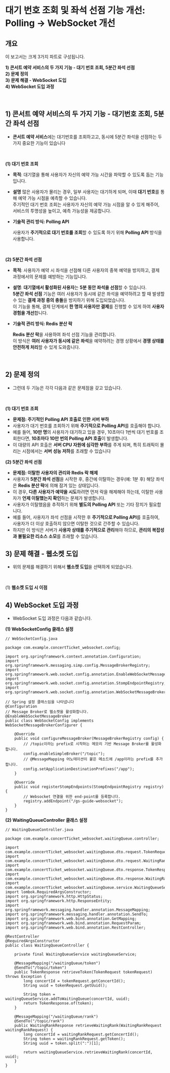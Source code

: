 # 대기 번호 조회 및 좌석 선점 기능 개선: Polling -> WebSocket 개선


## 개요

이 보고서는 크게 3가지 파트로 구성됩니다.
  
**1) 콘서트 예약 서비스의 두 가지 기능 - 대기 번호 조회, 5분간 좌석 선점** <br>
**2) 문제 정의** <br>
**3) 문제 해결 - WebSocket 도입** <br>
**4) WebSocket 도입 과정** <br>

<br> 


## 1) 콘서트 예약 서비스의 두 가지 기능 - 대기번호 조회, 5분간 좌석 선점
- **콘서트 예약 서비스**에는  대기번호를 조회하고고, 동시에 5분간 좌석을 선점하는 두 가지 중요한 기능이 있습니다 <br>

<br> 

**(1) 대기 번호 조회**
- **목적**: 대기열을 통해 사용자가 자신의 예약 가능 시간을 파악할 수 있도록 돕는 기능입니다. <br> 
- **설명**
  많은 사용자가 몰리는 경우, 일부 사용자는 대기하게 되며, 이때 **대기 번호**를 통해 예약 가능 시점을 예측할 수 있습니다. <br> 
  주기적인 대기 번호 조회는 사용자가 자신의 예약 가능 시점을 알 수 있게 해주어, <br>
  서비스의 투명성을 높이고, 예측 가능성을 제공합니다. <br> 

- **기술적 관리 방식: Polling API** <br>
  
  사용자가 **주기적으로 대기 번호를 조회**할 수 있도록 하기 위해 **Polling API** 방식을 사용합니다. <br>

  
<br> 


**(2) 5분간 좌석 선점**
- **목적**: 사용자가 예약 시 좌석을 선점해 다른 사용자의 중복 예약을 방지하고, 결제 과정에서의 문제를 예방하는 기능입니다. <br> 
- **설명**:
  **대기열에서 활성화된 사용자**는 **5분 동안 좌석을 선점**할 수 있습니다. <br> 
  **5분간 좌석 선점** 기능은 여러 사용자가 동시에 같은 좌석을 예약하려고 할 때 발생할 수 있는 **결제 과정 중의 충돌**을 방지하기 위해 도입되었습니다. <br>
  이 기능을 통해, 결제 단계에서 **한 명의 사용자만 결제**를 진행할 수 있게 하여 **사용자 경험을 개선**합니다. <br> 

- **기술적 관리 방식: Redis 분산 락** <br>
  
  **Redis 분산 락**을 사용하여 좌석 선점 기능을 관리합니다. <br>
  이 방식은 **여러 사용자가 동시에 같은 좌석**을 예약하려는 경쟁 상황에서 **경쟁 상태를 안전하게 처리**할 수 있게 도와줍니다.


<br>


## 2) 문제 정의 

- 그런데 두 기능은 각각 다음과 같은 문제점을 갖고 있습니다.

<br>

**(1) 대기 번호 조회**
- **문제점: 주기적인 Polling API 호출로 인한 서버 부하** <br>
- 사용자가 대기 번호를 조회하기 위해 **주기적으로 Polling API**를 호출해야 합니다. <br> 
- 예를 들어, **10만 명**의 사용자가 대기하고 있을 경우, 10초마다 1번씩 대기 번호를 조회한다면, **10초마다 10만 번의 Polling API 호출**이 발생합니다. <br>
- 이 대량의 API 호출은 **서버 CPU 자원에 심각한 부하**를 주게 되며, 특히 트래픽이 몰리는 시점에서는 **서버 성능 저하**를 초래할 수 있습니다 <br>

**(2) 5분간 좌석 선점**
- **문제점: 이탈한 사용자의 관리와 Redis 락 해제**
- 사용자가 **5분간 좌석 선점**을 시작한 후, 중간에 이탈하는 경우(예: 1분 후) 해당 좌석은 **Redis 분산 락**에 의해 잠겨 있는 상태입니다. <br>
- 이 경우, **다른 사용자가 예약을 시도**하려면 먼저 락을 해제해야 하는데, 이탈한 사용자가 **언제 이탈했는지 확인**하는 문제가 발생합니다. <br>
- 사용자가 이탈했음을 추적하기 위해 **별도의 Polling API** 또는 기타 장치가 필요합니다. <br> 
- 예를 들어, 사용자가 좌석 선점을 시작한 후 **주기적으로 Polling API**를 호출하여, 사용자가 더 이상 호출하지 않으면 이탈한 것으로 간주할 수 있습니다. <br>
- 하지만 이 방식은 서버가 **사용자 상태를 주기적으로 관리**해야 하므로, **관리의 복잡성과 불필요한 리소스 소모**를 초래할 수 있습니다. <br>




## 3) 문제 해결 - 웹소켓 도입  

- 위의 문제를 해결하기 위해서 **웹소켓 도입**을 선택하게 되었습니다. 

<br>

(1) **웹소켓 도입 시 이점**





## 4) WebSocket 도입 과정   

- WebSocket 도입 과정은 다음과 같습니다.


**(1) WebSocketConfig 클래스 설정**
```
// WebSocketConfig.java

package com.example.concertTicket_websocket.config;

import org.springframework.context.annotation.Configuration;
import org.springframework.messaging.simp.config.MessageBrokerRegistry;
import org.springframework.web.socket.config.annotation.EnableWebSocketMessageBroker;
import org.springframework.web.socket.config.annotation.StompEndpointRegistry;
import org.springframework.web.socket.config.annotation.WebSocketMessageBrokerConfigurer;

// Spring 설정 클래스임을 나타냅니다 
@Configuration
// Message Broker로 웹소켓을 활성화합니다. 
@EnableWebSocketMessageBroker
public class WebSocketConfig implements WebSocketMessageBrokerConfigurer {

    @Override
    public void configureMessageBroker(MessageBrokerRegistry config) {
        // /topic이라는 prefix로 시작하는 메모리 기반 Message Broker를 활성화합니다. 
        config.enableSimpleBroker("/topic");
        // @MessageMapping 어노테이션이 붙은 메소드에 /app이라는 prefix를 추가합니다. 
        config.setApplicationDestinationPrefixes("/app");
    }

    @Override
    public void registerStompEndpoints(StompEndpointRegistry registry) {
        // Websocket 연결을 위한 end-point를 등록합니다. 
        registry.addEndpoint("/gs-guide-websocket");
    }
}
```

**(2) WaitingQueueController 클래스 설정**
```
// WaitingQueueController.java

package com.example.concertTicket_websocket.waitingQueue.controller;

import com.example.concertTicket_websocket.waitingQueue.dto.request.TokenRequest;
import com.example.concertTicket_websocket.waitingQueue.dto.request.WaitingRankRequest;
import com.example.concertTicket_websocket.waitingQueue.dto.response.TokenResponse;
import com.example.concertTicket_websocket.waitingQueue.dto.response.WaitingRankResponse;
import com.example.concertTicket_websocket.waitingQueue.service.WaitingQueueService;
import lombok.RequiredArgsConstructor;
import org.springframework.http.HttpStatus;
import org.springframework.http.ResponseEntity;
import org.springframework.messaging.handler.annotation.MessageMapping;
import org.springframework.messaging.handler.annotation.SendTo;
import org.springframework.web.bind.annotation.GetMapping;
import org.springframework.web.bind.annotation.RequestParam;
import org.springframework.web.bind.annotation.RestController;

@RestController
@RequiredArgsConstructor
public class WaitingQueueController {

    private final WaitingQueueService waitingQueueService;

    @MessageMapping("/waitingQueue/token")
    @SendTo("/topic/token")
    public TokenResponse retrieveToken(TokenRequest tokenRequest) throws Exception {
        long concertId = tokenRequest.getConcertId();
        String uuid = tokenRequest.getUuid();

        String token = waitingQueueService.addToWaitingQueue(concertId, uuid);
        return TokenResponse.of(token);
    }

    @MessageMapping("/waitingQueue/rank")
    @SendTo("/topic/rank")
    public WaitingRankResponse retrieveWaitingRank(WaitingRankRequest waitingRankRequest) {
        long concertId = waitingRankRequest.getConcertId();
        String token = waitingRankRequest.getToken();
        String uuid = token.split(":")[1];

        return waitingQueueService.retrieveWaitingRank(concertId, uuid);
    }
}

```










